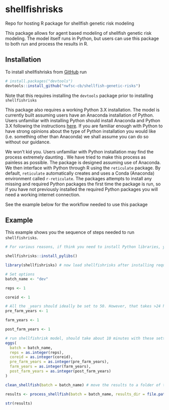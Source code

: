 
<!-- README.md is generated from README.Rmd. Please edit that file -->

# shellfishrisks

<!-- badges: start -->
<!-- badges: end -->

Repo for hosting R package for shellfish genetic risk modeling

This package allows for agent based modeling of shellfish genetic risk
modeling. The model itself runs in Python, but users can use this
package to both run and process the results in R.

## Installation

To install shellfishrisks from [GitHub](https://github.com/) run

``` r
# install.packages("devtools")
devtools::install_github("nwfsc-cb/shellfish-genetic-risks")
```

Note that this requires installing the `devtools` package prior to
installing `shellfishrisks`

This package also requires a working Python 3.X installation. The model
is currently built assuming users have an Anaconda installation of
Python. Users unfamiliar with installing Python should install Anaconda
and Python 3.X following the instructions
[here](https://docs.anaconda.com/anaconda/install/). If you are familiar
enough with Python to have strong opinions about the type of Python
installation you would like (i.e. something other than Anaconda) we
shall assume you can do so without our guidance.

We won’t kid you. Users unfamiliar with Python installation may find the
process extremely daunting . We have tried to make this process as
painless as possible. The package is designed assuming use of Anaconda.
We then interface with Python through R using the `reticulate` package.
By default, `reticulate` automatically creates and uses a Conda
(Anaconda) environment called `r-reticulate`. The packages attempts to
install any missing and required Python packages the first time the
package is run, so if you have not previously installed the required
Python packages you will need a working internet connection.

See the example below for the workflow needed to use this package

## Example

This example shows you the sequence of steps needed to run
`shellfishrisks`.

``` r
# For various reasons, if think you need to install Python libraries, you need to run this BEFORE calling library(shellfishrisks)

shellfishrisks::install_pylibs()

library(shellfishrisks) # now load shellfishrisks after installing required python libraries

# Set options
batch_name <- "dev"

reps <- 1

coreid <- 1

# All the _years should ideally be set to 50. However, that takes >24 hours to run. For testing, we recommend setting years to 1 to ensure the installation is working properly. 
pre_farm_years <- 1 

farm_years <- 1

post_farm_years <- 1

# run shellfishrisk model, should take about 10 minutes with these settings
eggs(
  batch = batch_name,
  reps = as.integer(reps),
  coreid = as.integer(coreid),
  pre_farm_years = as.integer(pre_farm_years),
  farm_years = as.integer(farm_years),
  post_farm_years = as.integer(post_farm_years)
)

clean_shellfish(batch = batch_name) # move the results to a folder of the form results/{batch}

results <- process_shellfish(batch = batch_name, results_dir = file.path("results",batch_name)) # read the results stored in .txt files into a list object

str(results)
```
